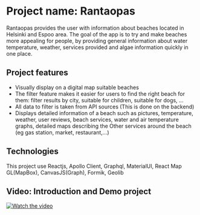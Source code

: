 # Project name: Rantaopas
Rantaopas provides the user with information about beaches located in Helsinki and Espoo area.
The goal of the app is to try and make beaches more appealing for people, by providing general information about water temperature, weather, services provided and algae information quickly in one place.


## Project features
- Visually display on a digital map suitable beaches
- The filter feature makes it easier for users to find the right beach for them: filter results by city, suitable for children, suitable for dogs, ...
- All data to filter is taken from API sources (This is done on the backend)
- Displays detailed information of a beach such as pictures, temperature, weather, user reviews, beach services, water and air temperature graphs, detailed maps describing the Other services around the beach (eg gas station, market, restaurant,...)

## Technologies
This project use Reactjs, Apollo Client, Graphql, MaterialUI, React Map GL(MapBox), CanvasJS(Graph), Formik, Geolib

## Video: Introduction and Demo project
[![Watch the video](https://i9.ytimg.com/vi/DNprvgNIFZk/mq1.jpg?sqp=CJT6u4sG&rs=AOn4CLCUMlPhHO_cD5d71ura4mXqft_tWQ)](https://youtu.be/DNprvgNIFZk)



